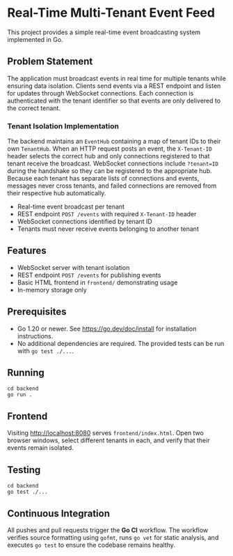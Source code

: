 # Real-Time Multi-Tenant Event Feed

This project provides a simple real-time event broadcasting system implemented in Go.

## Problem Statement

The application must broadcast events in real time for multiple tenants while ensuring data isolation. Clients send events via a REST endpoint and listen for updates through WebSocket connections. Each connection is authenticated with the tenant identifier so that events are only delivered to the correct tenant.

### Tenant Isolation Implementation

The backend maintains an `EventHub` containing a map of tenant IDs to their own `TenantHub`. When an HTTP request posts an event, the `X-Tenant-ID` header selects the correct hub and only connections registered to that tenant receive the broadcast. WebSocket connections include `?tenant=ID` during the handshake so they can be registered to the appropriate hub. Because each tenant has separate lists of connections and events, messages never cross tenants, and failed connections are removed from their respective hub automatically.

* Real-time event broadcast per tenant
* REST endpoint `POST /events` with required `X-Tenant-ID` header
* WebSocket connections identified by tenant ID
* Tenants must never receive events belonging to another tenant

## Features

- WebSocket server with tenant isolation
- REST endpoint `POST /events` for publishing events
- Basic HTML frontend in `frontend/` demonstrating usage
- In-memory storage only

## Prerequisites

- Go 1.20 or newer. See <https://go.dev/doc/install> for installation instructions.
- No additional dependencies are required. The provided tests can be run with `go test ./...`.

## Running

```
cd backend
go run .
```

## Frontend

Visiting <http://localhost:8080> serves `frontend/index.html`. Open two browser windows, select different tenants in each, and verify that their events remain isolated.

## Testing

```
cd backend
go test ./...
```

## Continuous Integration

All pushes and pull requests trigger the **Go CI** workflow. The workflow verifies
source formatting using `gofmt`, runs `go vet` for static analysis, and executes
`go test` to ensure the codebase remains healthy.
